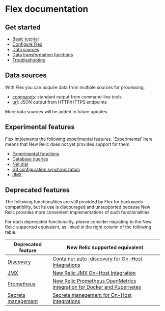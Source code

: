 # Flex documentation

## Get started

- [Basic tutorial](basic-tutorial.md)
- [Configure Flex](basics/configure.md)
- [Data sources](apis/README.md)
- [Data transformation functions](basics/functions.md)
- [Troubleshooting](troubleshooting.md)

## Data sources

With Flex you can acquire data from multiple sources for processing:

- [commands](apis/commands.md): standard output from command-line tools
- [url](apis/url.md): JSON output from HTTP/HTTPS endpoints

More data sources will be added in future updates. 

## Experimental features

Flex implements the following experimental features. 'Experimental' here means that New Relic does not yet provides support for them.

- [Experimental functions](experimental/functions.md)
- [Database queries](experimental/db.md)
- [Net dial](experimental/dial.md)
- [Git configuration synchronization](experimental/git_sync.md)
- [JMX](experimental/jmx.md)

## Deprecated features

The following functionalities are still provided by Flex for backwards compatibility, but its use is discouraged and unsupported because New Relic provides more convenient implementations of such functionalities.

For each deprecated functionality, please consider migrating to the New Relic supported equivalent, as linked in the right column of the following table. 

| Deprecated feature | New Relic supported equivalent |
|---|---|
| [Discovery](deprecated/discovery.md) | [Container auto-discovery for On-Host Integrations](https://docs.newrelic.com/docs/integrations/host-integrations/installation/container-auto-discovery) |
| [JMX](deprecated/jmx.md) | [New Relic JMX On-Host Integration](http://github.com/newrelic/nri-jmx) |
| [Prometheus](deprecated/prometheus.md) | [New Relic Prometheus OpenMetrics integration for Docker and Kubernetes](https://docs.newrelic.com/docs/integrations/prometheus-integrations) |
| [Secrets management](deprecated/secrets.md) | [Secrets management for On-Host Integrations](https://docs.newrelic.com/docs/integrations/host-integrations/installation/secrets-management) |


